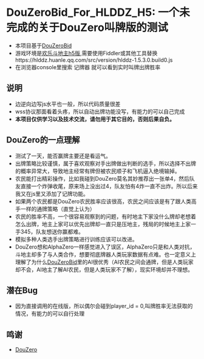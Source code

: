 # DouZeroBid_For_HLDDZ_H5: 一个未完成的关于DouZero叫牌版的测试

*   本项目基于[DouZeroBid](https://douzero.org/bid/)
*   游戏环境是[欢乐斗地主h5版](https://hlddz.huanle.qq.com),需要使用Fiddler或其他工具替换https://hlddz.huanle.qq.com/src/version/hlddz-1.5.3.0.build0.js
*   在浏览器console里搜索 记牌器 就可以看到实时叫牌出牌胜率

## 说明
*   边逆向边写js水平也一般，所以代码质量很差
*   wss协议那面看着头疼，所以自动出牌功能没写，有能力的可以自己完成
*   **本项目仅供学习以及技术交流，请勿用于其它目的，否则后果自负。**

## DouZero的一点理解
*   测试了一天，能否赢牌主要还是看运气。
*   出牌策略比较谨慎，属于喜欢观察对手出牌做出判断的选手，所以选择不出牌的概率异常大，导致地主经常有牌但被农民顺子和飞机逼入绝境输掉。
*   农民能打出精彩操作，比如我碰到DouZero莫名其妙推荐出一张单4，然后队友直接一个炸弹收尾，原来场上没出过4，队友怕有4炸一直不出炸。所以后来我又在js里又添加了记牌功能。
*   如果两个农民都是DouZero农民胜率应该很高，农民之间应该是有了跟人类高手一样的通牌策略（直觉上认为）
*   农民的胜率不高，一个很容易观察到的问题，有时地主下家没什么牌却老想着怎么出牌，地主上家可以优先出牌却一直只是压地主，残局的时候地主上家一手345，队友想送你赢都难。
*   模拟多种人类选手出牌策略进行训练应该可以改进。
*   DouZero想和AlphaZero一样感觉进入了误区，AlphaZero只是和人类对抗，斗地主却多了与人类合作，想要彻底牌器人类玩家数据有点难。也一定意义上理解了为什么[DouZeroBid](https://douzero.org/bid/)里的AI很优秀（AI农民之间会通牌，但是人类玩家却不会，AI地主了解AI农民，但是人类玩家不了解），现实环境却并不理想。


## 潜在Bug
*  因为直接调用的在线版，所以偶尔会碰到player_id = 0,叫牌胜率无法获取的情况，有能力的可以自行处理

## 鸣谢
*   [DouZero](https://github.com/kwai/DouZero)


